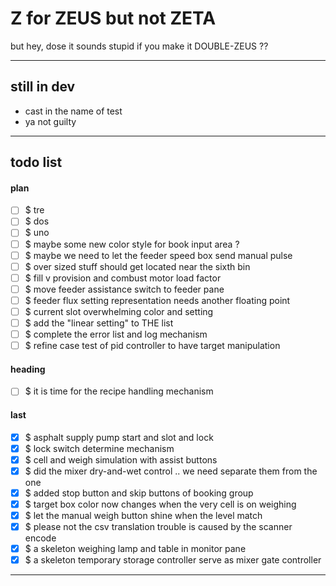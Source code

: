 Z for ZEUS but not ZETA
===
but hey, dose it sounds stupid if you make it DOUBLE-ZEUS ??

---
## still in dev

- cast in the name of test
- ya not guilty

---
## todo list

#### plan

- [ ] $ tre
- [ ] $ dos
- [ ] $ uno
- [ ] $ maybe some new color style for book input area ?
- [ ] $ maybe we need to let the feeder speed box send manual pulse
- [ ] $ over sized stuff should get located near the sixth bin
- [ ] $ fill v provision and combust motor load factor
- [ ] $ move feeder assistance switch to feeder pane
- [ ] $ feeder flux setting representation needs another floating point
- [ ] $ current slot overwhelming color and setting
- [ ] $ add the "linear setting" to THE list
- [ ] $ complete the error list and log mechanism
- [ ] $ refine case test of pid controller to have target manipulation

#### heading

- [ ] $ it is time for the recipe handling mechanism

#### last

- [x] $ asphalt supply pump start and slot and lock
- [x] $ lock switch determine mechanism
- [x] $ cell and weigh simulation with assist buttons
- [x] $ did the mixer dry-and-wet control .. we need separate them from the one
- [x] $ added stop button and skip buttons of booking group
- [x] $ target box color now changes when the very cell is on weighing
- [x] $ let the manual weigh button shine when the level match
- [x] $ please not the csv translation trouble is caused by the scanner encode
- [x] $ a skeleton weighing lamp and table in monitor pane
- [x] $ a skeleton temporary storage controller serve as mixer gate controller

<hr><!--EOF-->
